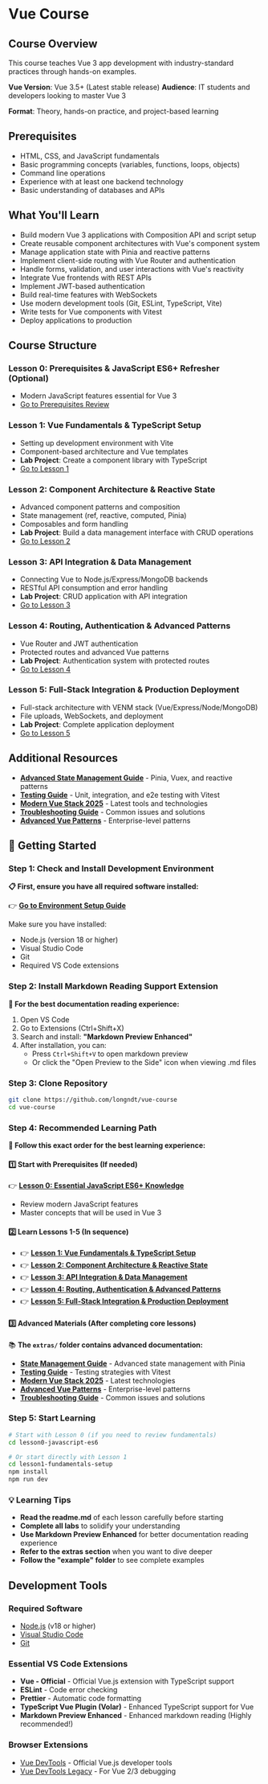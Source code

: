 # Vue Course

## Course Overview

This course teaches Vue 3 app development with industry-standard practices through hands-on examples.

**Vue Version**: Vue 3.5+ (Latest stable release)
**Audience**: IT students and developers looking to master Vue 3

**Format**: Theory, hands-on practice, and project-based learning

## Prerequisites

- HTML, CSS, and JavaScript fundamentals
- Basic programming concepts (variables, functions, loops, objects)
- Command line operations
- Experience with at least one backend technology
- Basic understanding of databases and APIs

## What You'll Learn

- Build modern Vue 3 applications with Composition API and script setup
- Create reusable component architectures with Vue's component system
- Manage application state with Pinia and reactive patterns
- Implement client-side routing with Vue Router and authentication
- Handle forms, validation, and user interactions with Vue's reactivity
- Integrate Vue frontends with REST APIs
- Implement JWT-based authentication
- Build real-time features with WebSockets
- Use modern development tools (Git, ESLint, TypeScript, Vite)
- Write tests for Vue components with Vitest
- Deploy applications to production

## Course Structure

### Lesson 0: Prerequisites & JavaScript ES6+ Refresher (Optional)
- Modern JavaScript features essential for Vue 3
- [Go to Prerequisites Review](./lesson0-javascript-es6)

### Lesson 1: Vue Fundamentals & TypeScript Setup
- Setting up development environment with Vite
- Component-based architecture and Vue templates
- **Lab Project**: Create a component library with TypeScript
- [Go to Lesson 1](./lesson1-fundamentals-setup)

### Lesson 2: Component Architecture & Reactive State
- Advanced component patterns and composition
- State management (ref, reactive, computed, Pinia)
- Composables and form handling
- **Lab Project**: Build a data management interface with CRUD operations
- [Go to Lesson 2](./lesson2-components)

### Lesson 3: API Integration & Data Management
- Connecting Vue to Node.js/Express/MongoDB backends
- RESTful API consumption and error handling
- **Lab Project**: CRUD application with API integration
- [Go to Lesson 3](./lesson3-api-data)

### Lesson 4: Routing, Authentication & Advanced Patterns
- Vue Router and JWT authentication
- Protected routes and advanced Vue patterns
- **Lab Project**: Authentication system with protected routes
- [Go to Lesson 4](./lesson4-routing-auth)

### Lesson 5: Full-Stack Integration & Production Deployment
- Full-stack architecture with VENM stack (Vue/Express/Node/MongoDB)
- File uploads, WebSockets, and deployment
- **Lab Project**: Complete application deployment
- [Go to Lesson 5](./lesson5-fullstack)

## Additional Resources

- [**Advanced State Management Guide**](./extras/state-management.md) - Pinia, Vuex, and reactive patterns
- [**Testing Guide**](./extras/testing-guide.md) - Unit, integration, and e2e testing with Vitest
- [**Modern Vue Stack 2025**](./extras/modern-stack.md) - Latest tools and technologies
- [**Troubleshooting Guide**](./extras/troubleshooting-guide.md) - Common issues and solutions
- [**Advanced Vue Patterns**](./extras/advanced-patterns.md) - Enterprise-level patterns

## 🚀 Getting Started

### Step 1: Check and Install Development Environment

**📋 First, ensure you have all required software installed:**

👉 **[Go to Environment Setup Guide](./extras/environment-setup.md)**

Make sure you have installed:
- Node.js (version 18 or higher)
- Visual Studio Code
- Git
- Required VS Code extensions

### Step 2: Install Markdown Reading Support Extension

**📖 For the best documentation reading experience:**

1. Open VS Code
2. Go to Extensions (Ctrl+Shift+X)
3. Search and install: **"Markdown Preview Enhanced"**
4. After installation, you can:
   - Press `Ctrl+Shift+V` to open markdown preview
   - Or click the "Open Preview to the Side" icon when viewing .md files

### Step 3: Clone Repository

```bash
git clone https://github.com/longndt/vue-course
cd vue-course
```

### Step 4: Recommended Learning Path

**🎯 Follow this exact order for the best learning experience:**

#### 1️⃣ **Start with Prerequisites** (If needed)
👉 **[Lesson 0: Essential JavaScript ES6+ Knowledge](./lesson0-javascript-es6/readme.md)**
- Review modern JavaScript features
- Master concepts that will be used in Vue 3

#### 2️⃣ **Learn Lessons 1-5** (In sequence)
- 👉 **[Lesson 1: Vue Fundamentals & TypeScript Setup](./lesson1-fundamentals-setup/readme.md)**
- 👉 **[Lesson 2: Component Architecture & Reactive State](./lesson2-components/readme.md)**
- 👉 **[Lesson 3: API Integration & Data Management](./lesson3-api-data/readme.md)**
- 👉 **[Lesson 4: Routing, Authentication & Advanced Patterns](./lesson4-routing-auth/readme.md)**
- 👉 **[Lesson 5: Full-Stack Integration & Production Deployment](./lesson5-fullstack/readme.md)**

#### 3️⃣ **Advanced Materials** (After completing core lessons)
📚 **The `extras/` folder contains advanced documentation:**
- **[State Management Guide](./extras/state-management.md)** - Advanced state management with Pinia
- **[Testing Guide](./extras/testing-guide.md)** - Testing strategies with Vitest
- **[Modern Vue Stack 2025](./extras/modern-stack.md)** - Latest technologies
- **[Advanced Vue Patterns](./extras/advanced-patterns.md)** - Enterprise-level patterns
- **[Troubleshooting Guide](./extras/troubleshooting-guide.md)** - Common issues and solutions

### Step 5: Start Learning

```bash
# Start with Lesson 0 (if you need to review fundamentals)
cd lesson0-javascript-es6

# Or start directly with Lesson 1
cd lesson1-fundamentals-setup
npm install
npm run dev
```

### 💡 Learning Tips

- **Read the readme.md** of each lesson carefully before starting
- **Complete all labs** to solidify your understanding
- **Use Markdown Preview Enhanced** for better documentation reading experience
- **Refer to the extras section** when you want to dive deeper
- **Follow the "example" folder** to see complete examples

## Development Tools

### Required Software
- [Node.js](https://nodejs.org/) (v18 or higher)
- [Visual Studio Code](https://code.visualstudio.com/)
- [Git](https://git-scm.com/)

### Essential VS Code Extensions
- **Vue - Official** - Official Vue.js extension with TypeScript support
- **ESLint** - Code error checking
- **Prettier** - Automatic code formatting
- **TypeScript Vue Plugin (Volar)** - Enhanced TypeScript support for Vue
- **Markdown Preview Enhanced** - Enhanced markdown reading (Highly recommended!)

### Browser Extensions
- [Vue DevTools](https://devtools.vuejs.org/) - Official Vue.js developer tools
- [Vue DevTools Legacy](https://chrome.google.com/webstore/detail/vuejs-devtools) - For Vue 2/3 debugging
